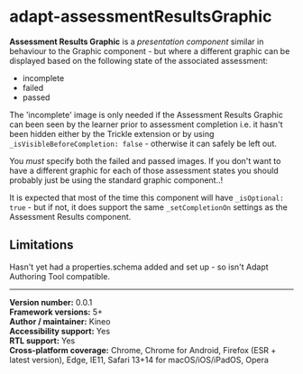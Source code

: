 # adapt-assessmentResultsGraphic

**Assessment Results Graphic** is a *presentation component* similar in behaviour to the Graphic component - but where a different graphic can be displayed based on the following state of the associated assessment:
* incomplete
* failed
* passed

The 'incomplete' image is only needed if the Assessment Results Graphic can been seen by the learner prior to assessment completion i.e. it hasn't been hidden either by the Trickle extension or by using `_isVisibleBeforeCompletion: false` - otherwise it can safely be left out.

You *must* specify both the failed and passed images. If you don't want to have a different graphic for each of those assessment states you should probably just be using the standard graphic component..!

It is expected that most of the time this component will have `_isOptional: true` - but if not, it does support the same `_setCompletionOn` settings as the Assessment Results component.

## Limitations
Hasn't yet had a properties.schema added and set up - so isn't Adapt Authoring Tool compatible.

----------------------------
**Version number:** 0.0.1  
**Framework versions:** 5+  
**Author / maintainer:**  Kineo  
**Accessibility support:** Yes  
**RTL support:** Yes  
**Cross-platform coverage:** Chrome, Chrome for Android, Firefox (ESR + latest version), Edge, IE11, Safari 13+14 for macOS/iOS/iPadOS, Opera  